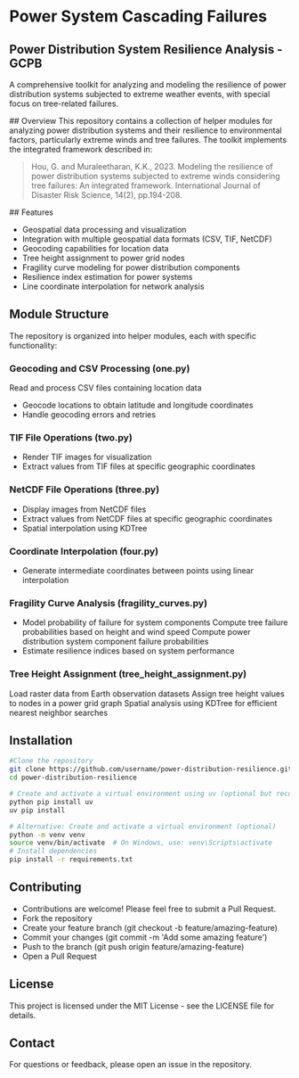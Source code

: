 # Power System Cascading Failures
## Power Distribution System Resilience Analysis - GCPB
A comprehensive toolkit for analyzing and modeling the resilience of power distribution systems subjected to extreme weather events, with special focus on tree-related failures.

## Overview
This repository contains a collection of helper modules for analyzing power distribution systems and their resilience to environmental factors, particularly extreme winds and tree failures. The toolkit implements the integrated framework described in:
> Hou, G. and Muraleetharan, K.K., 2023. Modeling the resilience of power distribution systems subjected to extreme winds considering tree failures: An integrated framework. International Journal of Disaster Risk Science, 14(2), pp.194-208.

## Features
- Geospatial data processing and visualization
- Integration with multiple geospatial data formats (CSV, TIF, NetCDF)
- Geocoding capabilities for location data
- Tree height assignment to power grid nodes
- Fragility curve modeling for power distribution components
- Resilience index estimation for power systems
- Line coordinate interpolation for network analysis

## Module Structure
The repository is organized into helper modules, each with specific functionality:

### Geocoding and CSV Processing (one.py)
Read and process CSV files containing location data
- Geocode locations to obtain latitude and longitude coordinates
- Handle geocoding errors and retries

### TIF File Operations (two.py)
- Render TIF images for visualization
- Extract values from TIF files at specific geographic coordinates

### NetCDF File Operations (three.py)
- Display images from NetCDF files
- Extract values from NetCDF files at specific geographic coordinates
- Spatial interpolation using KDTree

### Coordinate Interpolation (four.py)
- Generate intermediate coordinates between points using linear interpolation

### Fragility Curve Analysis (fragility_curves.py)
- Model probability of failure for system components
Compute tree failure probabilities based on height and wind speed
Compute power distribution system component failure probabilities
- Estimate resilience indices based on system performance
### Tree Height Assignment (tree_height_assignment.py)
Load raster data from Earth observation datasets
Assign tree height values to nodes in a power grid graph
Spatial analysis using KDTree for efficient nearest neighbor searches

## Installation

```sh
#Clone the repository
git clone https://github.com/username/power-distribution-resilience.git
cd power-distribution-resilience
```
```sh
# Create and activate a virtual environment using uv (optional but recommended)
python pip install uv
uv pip install
```
```sh
# Alternative: Create and activate a virtual environment (optional)
python -m venv venv
source venv/bin/activate  # On Windows, use: venv\Scripts\activate
# Install dependencies
pip install -r requirements.txt
```

## Contributing
- Contributions are welcome! Please feel free to submit a Pull Request.
- Fork the repository
- Create your feature branch (git checkout -b feature/amazing-feature)
- Commit your changes (git commit -m 'Add some amazing feature')
- Push to the branch (git push origin feature/amazing-feature)
- Open a Pull Request

## License
This project is licensed under the MIT License - see the LICENSE file for details.

## Contact
For questions or feedback, please open an issue in the repository.
